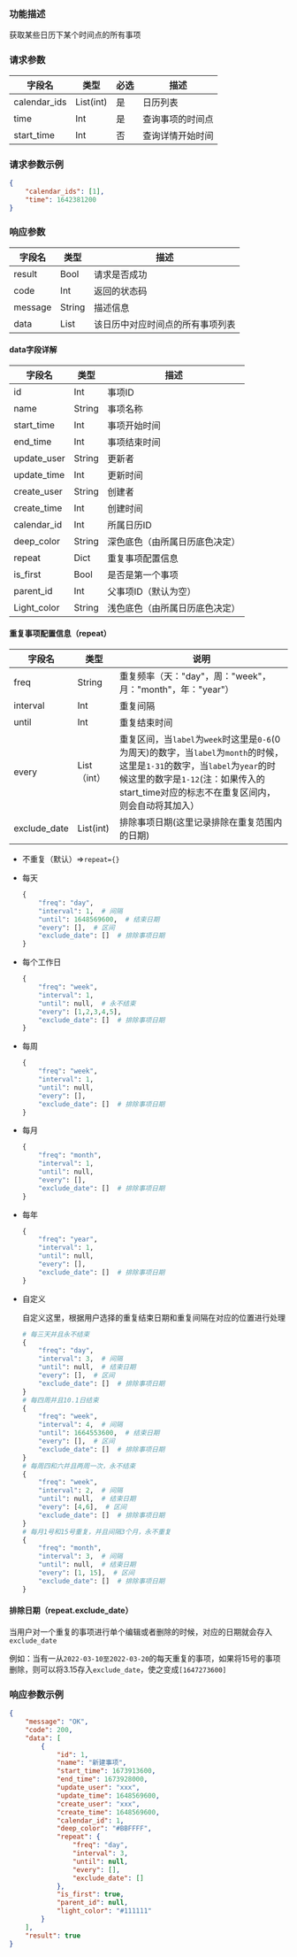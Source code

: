 ### 功能描述

获取某些日历下某个时间点的所有事项


### 请求参数

| 字段名       | 类型      | 必选 | 描述             |
| ------------ | --------- | ---- | ---------------- |
| calendar_ids | List(int) | 是   | 日历列表         |
| time         | Int       | 是   | 查询事项的时间点 |
| start_time   | Int       | 否   | 查询详情开始时间 |

### 请求参数示例

```json
{
    "calendar_ids": [1],
    "time": 1642381200
}
```

### 响应参数

| 字段名  | 类型   | 描述                             |
| ------- | ------ | -------------------------------- |
| result  | Bool   | 请求是否成功                     |
| code    | Int    | 返回的状态码                     |
| message | String | 描述信息                         |
| data    | List   | 该日历中对应时间点的所有事项列表 |

#### data字段详解

| 字段名      | 类型   | 描述                           |
| ----------- | ------ | ------------------------------ |
| id          | Int    | 事项ID                         |
| name        | String | 事项名称                       |
| start_time  | Int    | 事项开始时间                   |
| end_time    | Int    | 事项结束时间                   |
| update_user | String | 更新者                         |
| update_time | Int    | 更新时间                       |
| create_user | String | 创建者                         |
| create_time | Int    | 创建时间                       |
| calendar_id | Int    | 所属日历ID                     |
| deep_color  | String | 深色底色（由所属日历底色决定） |
| repeat      | Dict   | 重复事项配置信息               |
| is_first    | Bool   | 是否是第一个事项               |
| parent_id   | Int    | 父事项ID（默认为空）           |
| Light_color | String | 浅色底色（由所属日历底色决定） |

#### 重复事项配置信息（repeat）

| 字段名       | 类型        | 说明                                                         |
| ------------ | ----------- | ------------------------------------------------------------ |
| freq         | String      | 重复频率（天："day"，周："week"，月："month"，年："year"）   |
| interval     | Int         | 重复间隔                                                     |
| until        | Int         | 重复结束时间                                                 |
| every        | List（int） | 重复区间，当`label`为`week`时这里是`0-6`(0为周天)的数字，当`label`为`month`的时候，这里是`1-31`的数字，当`label`为`year`的时候这里的数字是`1-12`(注：如果传入的start_time对应的标志不在重复区间内，则会自动将其加入） |
| exclude_date | List(int)   | 排除事项日期(这里记录排除在重复范围内的日期)                 |

- 不重复（默认）=>`repeat={}`

- 每天

    ```python
    {
        "freq": "day",
        "interval": 1,  # 间隔
        "until": 1648569600,  # 结束日期
        "every": [],  # 区间
        "exclude_date": []  # 排除事项日期
    }
    ```

- 每个工作日

    ```python
    {
        "freq": "week",
        "interval": 1,
        "until": null,  # 永不结束
        "every": [1,2,3,4,5],
        "exclude_date": []  # 排除事项日期
    }
    ```

- 每周

    ```python
    {
        "freq": "week",
        "interval": 1,
        "until": null,
        "every": [],
        "exclude_date": []  # 排除事项日期
    }
    ```

- 每月

    ```python
    {
        "freq": "month",
        "interval": 1, 
        "until": null,
        "every": [],
        "exclude_date": []  # 排除事项日期
    }
    ```

- 每年

    ```python
    {
        "freq": "year",
        "interval": 1, 
        "until": null,
        "every": [],
        "exclude_date": []  # 排除事项日期
    }
    ```

- 自定义

    自定义这里，根据用户选择的重复结束日期和重复间隔在对应的位置进行处理

    ```python
    # 每三天并且永不结束
    {
        "freq": "day",
        "interval": 3,  # 间隔
        "until": null,  # 结束日期
        "every": [],  # 区间
        "exclude_date": []  # 排除事项日期
    }
    # 每四周并且10.1日结束
    {
        "freq": "week",
        "interval": 4,  # 间隔
        "until": 1664553600,  # 结束日期
        "every": [],  # 区间
        "exclude_date": []  # 排除事项日期
    }
    # 每周四和六并且两周一次，永不结束
    {
        "freq": "week",
        "interval": 2,  # 间隔
        "until": null,  # 结束日期
        "every": [4,6],  # 区间
        "exclude_date": []  # 排除事项日期
    }
    # 每月1号和15号重复，并且间隔3个月，永不重复
    {
        "freq": "month",
        "interval": 3,  # 间隔
        "until": null,  # 结束日期
        "every": [1, 15],  # 区间
        "exclude_date": []  # 排除事项日期
    }
    ```

#### 排除日期（repeat.exclude_date）

当用户对一个重复的事项进行单个编辑或者删除的时候，对应的日期就会存入`exclude_date`

例如：当有一从`2022-03-10至2022-03-20`的每天重复的事项，如果将15号的事项删除，则可以将3.15存入`exclude_date`，使之变成`[1647273600]`

### 响应参数示例

```json
{
    "message": "OK",
    "code": 200,
    "data": [
        {
            "id": 1,
            "name": "新建事项",
            "start_time": 1673913600,
            "end_time": 1673928000,
            "update_user": "xxx",
            "update_time": 1648569600,
            "create_user": "xxx",
            "create_time": 1648569600,
            "calendar_id": 1,
            "deep_color": "#BBFFFF",
            "repeat": {
                "freq": "day",
                "interval": 3,
                "until": null,
                "every": [],
                "exclude_date": []
            },
            "is_first": true,
            "parent_id": null,
            "light_color": "#111111"
        }
    ],
    "result": true
}
```